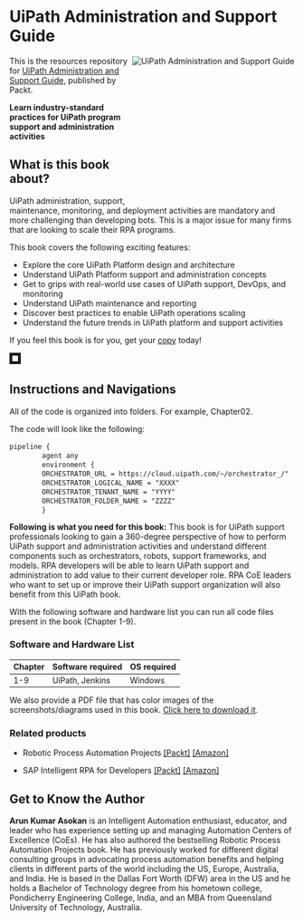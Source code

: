# UiPath Administration and Support Guide

<a href="https://www.packtpub.com/product/uipath-administration-and-support-guide/9781803239088?utm_source=github&utm_medium=repository&utm_campaign=9781803239088"><img src="https://static.packt-cdn.com/products/9781803239088/cover/smaller" alt="UiPath Administration and Support Guide" height="256px" align="right"></a>

This is the resources repository for [UiPath Administration and Support Guide](https://www.packtpub.com/product/uipath-administration-and-support-guide/9781803239088?utm_source=github&utm_medium=repository&utm_campaign=9781803239088), published by Packt.

**Learn industry-standard practices for UiPath program support and administration activities**

## What is this book about?
UiPath administration, support, maintenance, monitoring, and deployment activities are mandatory and more challenging than developing bots. This is a major issue for many firms that are looking to scale their RPA programs. 

This book covers the following exciting features:
* Explore the core UiPath Platform design and architecture
* Understand UiPath Platform support and administration concepts
* Get to grips with real-world use cases of UiPath support, DevOps, and monitoring
* Understand UiPath maintenance and reporting
* Discover best practices to enable UiPath operations scaling
* Understand the future trends in UiPath platform and support activities

If you feel this book is for you, get your [copy](https://www.amazon.com/dp/1803239085) today!

<a href="https://www.packtpub.com/?utm_source=github&utm_medium=banner&utm_campaign=GitHubBanner"><img src="https://raw.githubusercontent.com/PacktPublishing/GitHub/master/GitHub.png" 
alt="https://www.packtpub.com/" border="5" /></a>

## Instructions and Navigations
All of the code is organized into folders. For example, Chapter02.

The code will look like the following:
```
pipeline {
        agent any 
		environment {
		ORCHESTRATOR_URL = https://cloud.uipath.com/~/orchestrator_/"
		ORCHESTRATOR_LOGICAL_NAME = "XXXX"
		ORCHESTRATOR_TENANT_NAME = "YYYY"
		ORCHESTRATOR_FOLDER_NAME = "ZZZZ"
        }
```

**Following is what you need for this book:**
This book is for UiPath support professionals looking to gain a 360-degree perspective of how to perform UiPath support and administration activities and understand different components such as orchestrators, robots, support frameworks, and models. RPA developers will be able to learn UiPath support and administration to add value to their current developer role. RPA CoE leaders who want to set up or improve their UiPath support organization will also benefit from this UiPath book.

With the following software and hardware list you can run all code files present in the book (Chapter 1-9).
### Software and Hardware List
| Chapter | Software required | OS required |
| -------- | ------------------------------------ | ----------------------------------- |
| 1-9 | UiPath, Jenkins | Windows |

We also provide a PDF file that has color images of the screenshots/diagrams used in this book. [Click here to download it](https://packt.link/mNCOr).

### Related products
* Robotic Process Automation Projects [[Packt]](https://www.packt.com/product/business-other/b15431-robotic-process-automation-projects/?utm_source=github&utm_medium=repository&utm_campaign=9781801073240) [[Amazon]](https://www.amazon.com/dp/1839217359)

* SAP Intelligent RPA for Developers [[Packt]](https://www.packt.com/product/business-other/b17004-sap-intelligent-rpa-for-developers/?utm_source=github&utm_medium=repository&utm_campaign=9781800568754) [[Amazon]](https://www.amazon.com/dp/1801079196)

## Get to Know the Author
**Arun Kumar Asokan**
is an Intelligent Automation enthusiast, educator, and leader who has experience setting up and managing Automation Centers of Excellence (CoEs). He has also authored the bestselling Robotic Process Automation Projects book. He has previously worked for different digital consulting groups in advocating process automation benefits and helping clients in different parts of the world including the US, Europe, Australia, and India.
He is based in the Dallas Fort Worth (DFW) area in the US and he holds a Bachelor of Technology degree from his hometown college, Pondicherry Engineering College, India, and an MBA from Queensland University of Technology, Australia.
